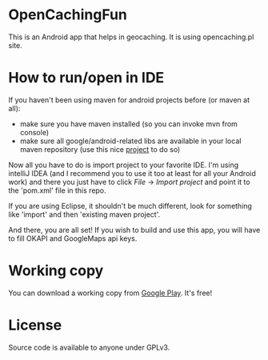 OpenCachingFun
==============
This is an Android app that helps in geocaching. It is using opencaching.pl site.

How to run/open in IDE
======================
If you haven't been using maven for android projects before (or maven at all):
* make sure you have maven installed (so you can invoke mvn from console)
* make sure all google/android-related libs are available in your local maven repository (use this nice [project](https://github.com/mosabua/maven-android-sdk-deployer#readme) to do so)

Now all you have to do is import project to your favorite IDE. I'm using intelliJ IDEA (and I recommend you to use it too at least for all your Android work) and there you just have to click _File_ -> _Import project_ and point it to the 'pom.xml' file in this repo.

If you are using Eclipse, it shouldn't be much different, look for something like 'import' and then 'existing maven project'.

And there, you are all set! If you wish to build and use this app, you will have to fill OKAPI and GoogleMaps api keys.

Working copy
============
You can download a working copy from [Google Play](https://play.google.com/store/apps/details?id=com.zeyomir.ocfun). It's free!

License
=======
Source code is available to anyone under GPLv3.
